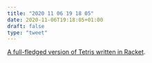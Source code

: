 ```yaml
---
title: "2020 11 06 19 18 05"
date: 2020-11-06T19:18:05+01:00
draft: false
type: "tweet"
---
```

[A full-fledged version of Tetris written in Racket](https://github.com/mosceo/tetris).
